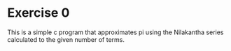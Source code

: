 # Exercise 0
This is a simple c program that approximates pi using the Nilakantha series calculated to the given number of terms.